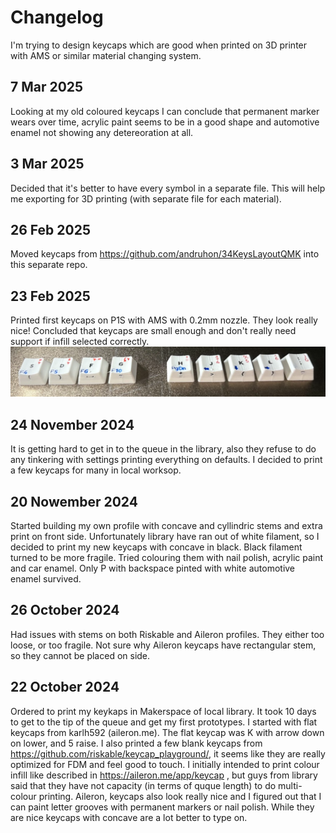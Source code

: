 # Changelog

I'm trying to design keycaps which are good when printed on 
3D printer with AMS or similar material changing system.

## 7 Mar 2025
Looking at my old coloured keycaps I can conclude that permanent marker wears over time, acrylic paint seems to be in a good shape and automotive enamel not showing any detereoration at all.

## 3 Mar 2025
Decided that it's better to have every symbol in a separate file.
This will help me exporting for 3D printing (with separate file for each material).

## 26 Feb 2025
Moved keycaps from https://github.com/andruhon/34KeysLayoutQMK into this separate repo.

## 23 Feb 2025
Printed first keycaps on P1S with AMS with 0.2mm nozzle. They look really nice!
Concluded that keycaps are small enough and don't really need support if infill selected correctly.
![Keyboard](keycaps-ams.png)

## 24 November 2024
It is getting hard to get in to the queue in the library, also they refuse to do any tinkering with settings printing everything on defaults. I decided to print a few keycaps for many in local worksop.

## 20 Nowember 2024
Started building my own profile with concave and cyllindric stems and extra print on front side. Unfortunately library have ran out of white filament, so I decided to print my new keycaps with concave in black. Black filament turned to be more fragile.
Tried colouring them with nail polish, acrylic paint and car enamel. Only P with backspace pinted with white automotive enamel survived.

## 26 October 2024
Had issues with stems on both Riskable and Aileron profiles. They either too loose, or too fragile. Not sure why Aileron keycaps have rectangular stem, so they cannot be placed on side.

## 22 October 2024
Ordered to print my keykaps in Makerspace of local library. It took 10 days to get to the tip of the queue and get my first prototypes. I started with flat keycaps from karlh592 (aileron.me).
The flat keycap was K with arrow down on lower, and 5 raise. I also printed a few blank keycaps from https://github.com/riskable/keycap_playground/, it seems like they are really optimized for FDM and feel good to touch.
I initially intended to print colour infill like described in https://aileron.me/app/keycap , but guys from library said that they have not capacity (in terms of quque length) to do multi-colour printing.
Aileron, keycaps also look really nice and I figured out that I can paint letter grooves with permanent markers or nail polish. While they are nice keycaps with concave are a lot better to type on.

